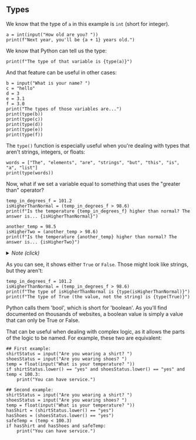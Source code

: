 ## Types

We know that the type of `a` in this example is `int` (short for integer).

```python3
a = int(input("How old are you? "))
print(f"Next year, you'll be {a + 1} years old.")
```

We know that Python can tell us the type:

```python3
print(f"The type of that variable is {type(a)}")
```

And that feature can be useful in other cases:

```python3
b = input("What is your name? ")
c = "hello"
d = 3
e = 3.1
f = 3.0
print("The types of those variables are...")
print(type(b))
print(type(c))
print(type(d))
print(type(e))
print(type(f))
```

The `type()` function is especially useful when you're dealing with types that aren't strings, integers, or floats:

```python3
words = ["The", "elements", "are", "strings", "but", "this", "is", "a", "list"]
print(type(words))
```

Now, what if we set a variable equal to something that uses the "greater than" operator?

```python3
temp_in_degrees_f = 101.2
isHigherThanNormal = (temp_in_degrees_f > 98.6)   
print(f"Is the temperature {temp_in_degrees_f} higher than normal? The answer is... {isHigherThanNormal}")

another_temp = 98.5
isHigherTwo = (another_temp > 98.6)
print(f"Is the temperature {another_temp} higher than normal? The answer is... {isHigherTwo}")
```

<details><summary><i>Note (click)</i></summary>
The parentheses are optional; the author believes they improve readability.  
  In other words, <code>x = (y > 3)</code> is the same as <code>x = y > 3</code>.
</details>

As you can see, it shows either `True` or `False`. Those might look like strings, but they aren't:

```python3
temp_in_degrees_f = 101.2
isHigherThanNormal = (temp_in_degrees_f > 98.6)
print(f"The type of isHigherThanNormal is {type(isHigherThanNormal)}")
print(f"The type of True (the value, not the string) is {type(True)}")
```

Python calls them 'bool', which is short for 'boolean'.
As you'll find documented on thousands of websites, a boolean value is simply a value that can only be True or False.

That can be useful when dealing with complex logic, as it allows the parts of the logic to be named. For example, these two are equivalent:

```python3
## First example:
shirtStatus = input("Are you wearing a shirt? ")
shoesStatus = input("Are you wearing shoes? ")
temp = float(input("What is your temperature? "))
if shirtStatus.lower() == "yes" and shoesStatus.lower() == "yes" and temp < 100.3:
    print("You can have service.")

## Second example:
shirtStatus = input("Are you wearing a shirt? ")
shoesStatus = input("Are you wearing shoes? ")
temp = float(input("What is your temperature? "))
hasShirt = (shirtStatus.lower() == "yes")
hasShoes = (shoesStatus.lower() == "yes")
safeTemp = (temp < 100.3)
if hasShirt and hasShoes and safeTemp:
    print("You can have service.")
```
